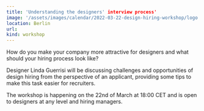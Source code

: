 ```yaml
---
title: 'Understanding the designers' interview process'
image: '/assets/images/calendar/2022-03-22-design-hiring-workshop/logo.png'
location: Berlin
url:
kind: workshop
---
```


How do you make your company more attractive for designers and what should your
hiring process look like?

Designer Linda Guerrisi will be discussing challenges and opportunities of
design hiring from the perspective of an applicant, providing some tips to make
this task easier for recruiters.

The workshop is happening on the 22nd of March at 18:00 CET and is open to
designers at any level and hiring managers.
